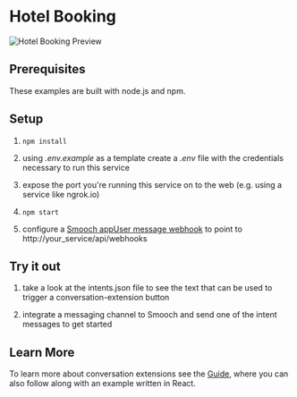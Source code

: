 # Hotel Booking
![Hotel Booking Preview](https://smooch.io/static_assets/images/shared/hotel-booking-preview.jpg)

## Prerequisites

These examples are built with node.js and npm.

## Setup

1. `npm install`

2. using _.env.example_ as a template create a _.env_ file with the credentials necessary to run this service

3. expose the port you're running this service on to the web (e.g. using a service like ngrok.io)

4. `npm start`

5. configure a [Smooch appUser message webhook](https://app.smooch.io/integrations/webhook) to point to http://your_service/api/webhooks

## Try it out

1. take a look at the intents.json file to see the text that can be used to trigger a conversation-extension button

2. integrate a messaging channel to Smooch and send one of the intent messages to get started

## Learn More

To learn more about conversation extensions see the [Guide](https://docs.smooch.io/guide/conversation-extensions/), where you can also follow along with an example written in React.
